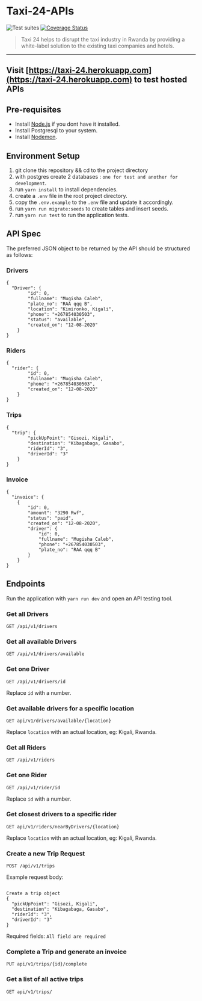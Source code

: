 # Taxi-24-APIs

![Test suites](https://github.com/mcaleb808/Taxi-24-APIs/workflows/Test%20suites/badge.svg)
[![Coverage Status](https://coveralls.io/repos/github/mcaleb808/Taxi-24-APIs/badge.svg?branch=develop)](https://coveralls.io/github/mcaleb808/Taxi-24-APIs?branch=develop)

> Taxi 24 helps to disrupt the taxi industry in Rwanda by providing a white-label solution to the existing taxi companies and hotels.

---

## Visit [https://taxi-24.herokuapp.com](https://taxi-24.herokuapp.com) to test hosted APIs

## Pre-requisites

- Install [Node.js](https://nodejs.org/en/download/) if you dont have it installed.
- Install Postgresql to your system.
- Install [Nodemon](https://www.npmjs.com/package/nodemon).

## Environment Setup

1. git clone this repository && cd to the project directory
2. with postgres create 2 databases : `one for test and another for development`.
3. run `yarn install` to install dependencies.
4. create a `.env` file in the root project directory.
5. copy the `.env.example` to the `.env` file and update it accordingly.
6. run `yarn run migrate:seeds` to create tables and insert seeds.
7. run `yarn run test` to run the application tests.

## API Spec

The preferred JSON object to be returned by the API should be structured as follows:

### Drivers

```source-json
{
  "Driver": {
        "id": 0,
        "fullname": "Mugisha Caleb",
        "plate_no": "RAA qqq B",
        "location": "Kimironko, Kigali",
        "phone": "+267854030503",
        "status": "available",
        "created_on": "12-08-2020"
    }
}
```

### Riders

```source-json
{
  "rider": {
        "id": 0,
        "fullname": "Mugisha Caleb",
        "phone": "+267854030503",
        "created_on": "12-08-2020"
    }
}
```

### Trips

```source-json
{
  "trip": {
        "pickUpPoint": "Gisozi, Kigali",
        "destination": "Kibagabaga, Gasabo",
        "riderId": "3",
        "driverId": "3"
    }
}
```

### Invoice

```source-json
{
  "invoice": {
    {
        "id": 0,
        "amount": "3290 Rwf",
        "status": "paid",
        "created_on": "12-08-2020",
        "driver": {
            "id": 0,
            "fullname": "Mugisha Caleb",
            "phone": "+267854030503",
            "plate_no": "RAA qqq B"
        }
    }
}
```

## Endpoints

Run the application with `yarn run dev` and open an API testing tool.

### Get all Drivers

`GET /api/v1/drivers`

### Get all available Drivers

`GET /api/v1/drivers/available`

### Get one Driver

`GET /api/v1/drivers/id`

Replace `id` with a number.

### Get available drivers for a specific location

`GET api/v1/drivers/available/{location}`

Replace `location` with an actual location, eg: Kigali, Rwanda.

### Get all Riders

`GET /api/v1/riders`

### Get one Rider

`GET /api/v1/rider/id`

Replace `id` with a number.

### Get closest drivers to a specific rider

`GET api/v1/riders/nearByDrivers/{location}`

Replace `location` with an actual location, eg: Kigali, Rwanda.

### Create a new Trip Request

`POST /api/v1/trips`

Example request body:

```source-json

Create a trip object
{
  "pickUpPoint": "Gisozi, Kigali",
  "destination": "Kibagabaga, Gasabo",
  "riderId": "3",
  "driverId": "3"
}
```

Required fields: `All field are required`

### Complete a Trip and generate an invoice

`PUT api/v1/trips/{id}/complete`

### Get a list of all active trips

`GET api/v1/trips/`
